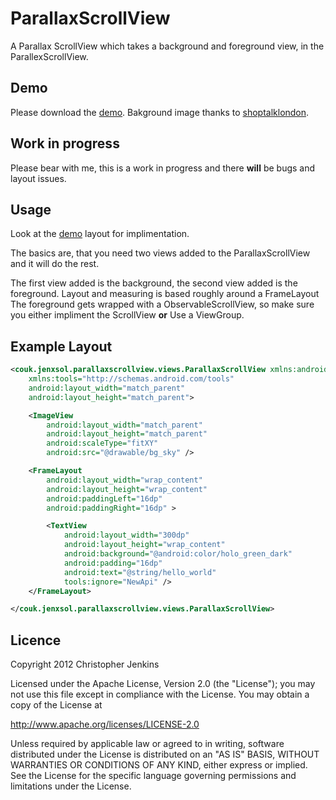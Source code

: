 ParallaxScrollView
==================

A Parallax ScrollView which takes a background and foreground view, in the ParallexScrollView.

Demo
----
Please download the [demo](https://github.com/chrisjenx/ParallaxScrollView/downloads).
Bakground image thanks to [shoptalklondon](http://shoptalklondon.com/sky-series-natural-gradients/).

Work in progress
----------------

Please bear with me, this is a work in progress and there **will** be bugs and layout issues.

Usage
-----
Look at the [demo](https://github.com/chrisjenx/ParallaxScrollView/downloads) layout for implimentation.

The basics are, that you need two views added to the ParallaxScrollView and it will do the rest.

The first view added is the background, the second view added is the foreground. Layout and measuring is based roughly around a FrameLayout
The foreground gets wrapped with a ObservableScrollView, so make sure you either impliment the ScrollView **or** Use a ViewGroup.

Example Layout
--------------
```xml
<couk.jenxsol.parallaxscrollview.views.ParallaxScrollView xmlns:android="http://schemas.android.com/apk/res/android"
    xmlns:tools="http://schemas.android.com/tools"
    android:layout_width="match_parent"
    android:layout_height="match_parent">

    <ImageView
        android:layout_width="match_parent"
        android:layout_height="match_parent"
        android:scaleType="fitXY"
        android:src="@drawable/bg_sky" />

    <FrameLayout
        android:layout_width="wrap_content"
        android:layout_height="wrap_content"
        android:paddingLeft="16dp"
        android:paddingRight="16dp" >

        <TextView
            android:layout_width="300dp"
            android:layout_height="wrap_content"
            android:background="@android:color/holo_green_dark"
            android:padding="16dp"
            android:text="@string/hello_world"
            tools:ignore="NewApi" />
    </FrameLayout>

</couk.jenxsol.parallaxscrollview.views.ParallaxScrollView>
```

Licence
-------
Copyright 2012 Christopher Jenkins

Licensed under the Apache License, Version 2.0 (the "License");
you may not use this file except in compliance with the License.
You may obtain a copy of the License at

   http://www.apache.org/licenses/LICENSE-2.0

Unless required by applicable law or agreed to in writing, software
distributed under the License is distributed on an "AS IS" BASIS,
WITHOUT WARRANTIES OR CONDITIONS OF ANY KIND, either express or implied.
See the License for the specific language governing permissions and
limitations under the License.
